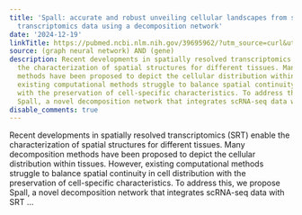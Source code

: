 ```yaml
---
title: 'Spall: accurate and robust unveiling cellular landscapes from spatially resolved
  transcriptomics data using a decomposition network'
date: '2024-12-19'
linkTitle: https://pubmed.ncbi.nlm.nih.gov/39695962/?utm_source=curl&utm_medium=rss&utm_campaign=pubmed-2&utm_content=1x5bM_TNL8gjogAcnslpo2s2PbDe-61JVM2h9yowOYSiZ7Dkrt&fc=20220919211934&ff=20241220170919&v=2.18.0.post9+e462414
source: (graph neural network) AND (gene)
description: Recent developments in spatially resolved transcriptomics (SRT) enable
  the characterization of spatial structures for different tissues. Many decomposition
  methods have been proposed to depict the cellular distribution within tissues. However,
  existing computational methods struggle to balance spatial continuity in cell distribution
  with the preservation of cell-specific characteristics. To address this, we propose
  Spall, a novel decomposition network that integrates scRNA-seq data with SRT ...
disable_comments: true
---
```

Recent developments in spatially resolved transcriptomics (SRT) enable the characterization of spatial structures for different tissues. Many decomposition methods have been proposed to depict the cellular distribution within tissues. However, existing computational methods struggle to balance spatial continuity in cell distribution with the preservation of cell-specific characteristics. To address this, we propose Spall, a novel decomposition network that integrates scRNA-seq data with SRT ...